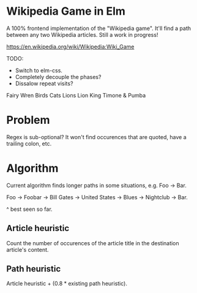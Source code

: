 # Wikipedia Game in Elm

A 100% frontend implementation of the "Wikipedia game". It'll find a path between any two Wikipedia articles. Still a work in progress!

https://en.wikipedia.org/wiki/Wikipedia:Wiki_Game

TODO:
* Switch to elm-css.
* Completely decouple the phases?
* Dissalow repeat visits?

Fairy Wren
Birds
Cats
Lions
Lion King
Timone & Pumba

# Problem

Regex is sub-optional? It won't find occurences that are quoted, have a trailing colon, etc.

# Algorithm

Current algorithm finds longer paths in some situations, e.g. Foo -> Bar.

Foo -> Foobar -> Bill Gates -> United States -> Blues -> Nightclub -> Bar.

^ best seen so far.

## Article heuristic

Count the number of occurences of the article title in the destination article's content.

## Path heuristic

Article heuristic + (0.8 * existing path heuristic).